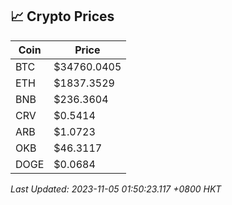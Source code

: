 ## 📈 Crypto Prices

| Coin | Price |
| ---- | ----- |
| BTC | $34760.0405 |
| ETH | $1837.3529 |
| BNB | $236.3604 |
| CRV | $0.5414 |
| ARB | $1.0723 |
| OKB | $46.3117 |
| DOGE | $0.0684 |

_Last Updated: 2023-11-05 01:50:23.117 +0800 HKT_